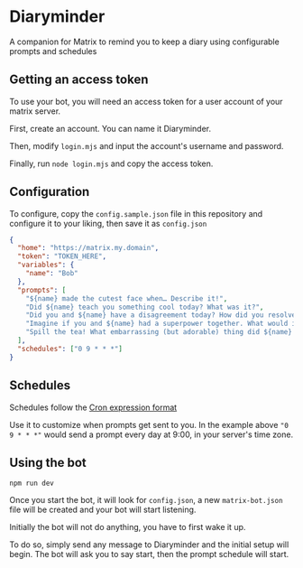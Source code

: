 # Diaryminder

A companion for Matrix to remind you to keep a diary using configurable prompts and schedules

## Getting an access token

To use your bot, you will need an access token for a user account of your matrix server.

First, create an account. You can name it Diaryminder.

Then, modify `login.mjs` and input the account's username and password.

Finally, run `node login.mjs` and copy the access token.

## Configuration

To configure, copy the `config.sample.json` file in this repository and configure it to your liking, then save it as `config.json`

```json
{
  "home": "https://matrix.my.domain",
  "token": "TOKEN_HERE",
  "variables": {
    "name": "Bob"
  },
  "prompts": [
    "${name} made the cutest face when… Describe it!",
    "Did ${name} teach you something cool today? What was it?",
    "Did you and ${name} have a disagreement today? How did you resolve it in a way that strengthened your connection?",
    "Imagine if you and ${name} had a superpower together. What would it be and what would you do?",
    "Spill the tea! What embarrassing (but adorable) thing did ${name} do?"
  ],
  "schedules": ["0 9 * * *"]
}
```

## Schedules

Schedules follow the [Cron expression format](https://crontab.cronhub.io/)

Use it to customize when prompts get sent to you. In the example above `"0 9 * * *"` would send a prompt every day at 9:00, in your server's time zone.

## Using the bot

```
npm run dev
```

Once you start the bot, it will look for `config.json`, a new `matrix-bot.json` file will be created and your bot will start listening.

Initially the bot will not do anything, you have to first wake it up.

To do so, simply send any message to Diaryminder and the initial setup will begin. The bot will ask you to say start, then the prompt schedule will start.
